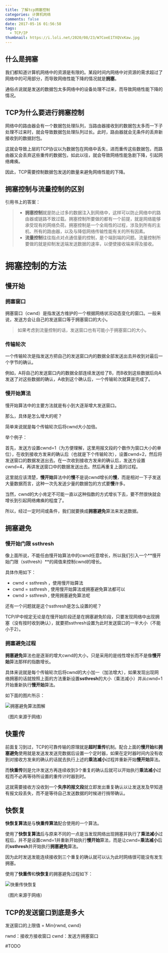 ```yaml
---
title: 了解tcp拥塞控制
categories: 计算机网络
comments: false
date: 2017-05-16 01:56:58
tags:
  - TCP/IP
thumbnail: https://i.loli.net/2020/08/23/W7CoeE1TXQVxKaw.jpg
---
```


## 什么是拥塞

我们都知道计算机网络中的资源是有限的。某段时间内网络中对资源的需求超过了网络中的可用部分，而导致网络性能下降的情况就是**拥塞**。

通俗点说就是发送的数据包太多网络中的设备处理不过来，而导致网络性能下降的情况。

## TCP为什么要进行拥塞控制

网络中的路由器会有一个数据包处理队列，当路由器接收到的数据包太多而一下子处理不过来时，就会导致数据包处理队列过长。此时，路由器就会无条件的丢弃新接收到的数据封包。

这就会导致上层的TCP协议以为数据包在网络中丢失，进而重传这些数据包，而路由器又会丢弃这些重传的数据包，如此以往，就会导致网络性能急剧下降，引起网络瘫痪。

因此，TCP需要控制数据包发送的数量来避免网络性能的下降。

## 拥塞控制与流量控制的区别

引用书上的答案：

> - **拥塞控制**就是防止过多的数据注入到网络中，这样可以防止网络中的路由器或链路不致过载。拥塞控制所要做的都有一个前提，就是网络能够承受现有的网络负荷。拥塞控制是一个全局性的过程，涉及到所有的主机、所有的路由器，以及与降低网络传输性能有关的所有因素。
> - **流量控制**往往指点对点通信量的控制，是个端到端的问题。流量控制所要做的就是抑制发送端发送数据的速率，以便使接收端来得及接收。

# 拥塞控制的方法

## 慢开始

### 拥塞窗口

拥塞窗口（cwnd）是指发送方维护的一个根据网络状况动态变化的窗口。一般来说，发送方会让自己的发送窗口等于拥塞窗口的大小。

> 如果考虑到流量控制的话，发送窗口也有可能小于拥塞窗口的大小。

### 传输轮次

一个传输轮次是指发送方把自己的发送窗口内的数据全部发送出去并收到对最后一个字节的确认。

例如，A将自己的发送窗口内的数据全部连续发送给了B，而B收到这些数据后向A发送了对这些数据的确认，A收到这个确认后，一个传输轮次就算是完成了。

### 慢开始算法

慢开始算法中的主要方法就是有小到大逐渐增大发送窗口。

那么，具体是怎么增大的呢？

简单来说就是每个传输轮次后将cwnd大小加倍。

举个例子：

首先，发送方设置cwnd=1（为方便理解，这里用报文段的个数作为窗口大小的单位），在收到接收方发来的确认后（也就是下个传输轮次），设置cwnd=2，然后将发送窗口的数据发送出去。在一次收到接收方发来的确认后，发送方设置cwnd=4，再讲发送窗口中的数据发送出去。然后再重复上面的过程。

这里就应该清楚，**慢开始**算法中的**慢**不是说cwnd增长的**慢**，而是相对一下子发送大量数据而言，这种一次先发送少量的数据包的方式要**慢**许多。

当然，cwnd的大小肯定不可能一直以这种指数的方式增长下去，要不然很快就会增长到引起网络瘫痪的程度了。

所以，经过一定时间或条件，我们就要换成**拥塞避免**算法来发送数据。

## 拥塞避免

### 慢开始门限 ssthresh

像上面所说，不能任由慢开始算法中的cwnd任意增长，所以我们引入一个**慢开始门限（ssthresh）**的阈值来控制cwnd的增长。

具体作用如下：

- cwnd < ssthresh ，使用慢开始算法
- cwnd = ssthresh , 使用慢开始算法或拥塞避免算法都可以
- cwnd > ssthresh , 使用拥塞避免算法呢

还有一个问题就是这个ssthresh是怎么设置的呢？

TCP/IP中规定无论是在慢开始阶段还是在拥塞避免阶段，只要发现网络中出现拥塞（没有按时收到确认），就要把ssthresh设置为此时发送窗口的一半大小（不能小于2）。

### 拥塞避免过程

**拥塞避免**算法也是逐渐的增大cwnd的大小，只是采用的是线性增长而不是像**慢开始**算法那样的指数增长。

具体来说就是每个传输轮次后将cwnd的大小加一（加法增大），如果发现出现网络拥塞的话就按照上面的方法重新设置**ssthresh**的大小（乘法减小）并从cwnd=1开始重新执行**慢开始**算法。

如下面的图片所示：

![拥塞避免算法图解](http://static.zybuluo.com/lxyzk/zxxuqcjbsq9gzyotfbfjwjrn/%E6%8B%A5%E5%A1%9E%E9%81%BF%E5%85%8D%E7%AE%97%E6%B3%95%E5%9B%BE%E8%A7%A3)

（图片来源于网络）

## 快重传

前面复习到过，TCP的可靠传输的原理就是**超时重传**机制。配合上面的**慢开始**和**拥塞避免**使用就是发送发发送完数据后设置一个定时器，如果在定时器时间内没有收到对接收方发来的确认的话就去执行上述的**乘法减小**过程并重新开始**慢开始**算法。

而**快重传**则是允许发送方再连续收到3个重复的确认后就可以开始执行**乘法减小**过程而不必再等待所设置的重传计时器到时。

这就需要接收方没收到一个**失序的报文段**就立即发出重复确认以让发送发及早知道有报文段丢失，而不是等待自己发送数据的时候进行捎带确认。

## 快恢复

**快恢复算法**是与**快重传算法**配合使用的一个算法。

使用了**快恢复算法**后与原来不同的一点是当发现网络出现拥塞并执行了**乘法减小**过程后，并不是设置cwnd=1并重新开始执行**慢开始**算法，而是让cwnd=**乘法减小**后的**ssthresh**并开始执行**拥塞避免**算法。

因为此时发送发能连续接收到三个重复的确认就可以认为此时网络很可能没有发生拥塞。

使用了**快重传**和**快恢复**的拥塞避免过程如下：

![快重传快恢复](http://static.zybuluo.com/lxyzk/i6zrad1hw97f0a4okjxke7c4/%E5%BF%AB%E9%87%8D%E4%BC%A0%E5%BF%AB%E6%81%A2%E5%A4%8D)

（图片来源于网络）

## TCP的发送窗口到底是多大

发送窗口的上限值 = Min{rwnd, cwnd}

rwnd：接收方接收窗口
cwnd：发送方拥塞窗口

<!--more-->
#TODO